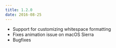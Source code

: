 ```yaml
---
title: 1.2.0
date: 2016-08-25
---
```


- Support for customizing whitespace formatting
- Fixes animation issue on macOS Sierra
- Bugfixes
